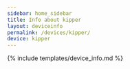 ```yaml
---
sidebar: home_sidebar
title: Info about kipper
layout: deviceinfo
permalink: /devices/kipper/
device: kipper
---
```

{% include templates/device_info.md %}

